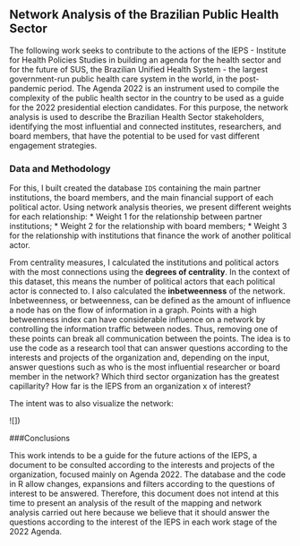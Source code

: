 ## Network Analysis of the Brazilian Public Health Sector

The following work seeks to contribute to the actions of the IEPS - Institute for Health Policies Studies in building an agenda for the health sector and for the future of SUS, the Brazilian Unified Health System - the largest government-run public health care system in the world, in the post-pandemic period. The Agenda 2022 is an instrument used to compile the complexity of the public health sector in the country to be used as a guide for the 2022 presidential election candidates. For this purpose, the network analysis is used to describe the Brazilian Health Sector stakeholders, identifying the most influential and connected institutes, researchers, and board members, that have the potential to be used for vast different engagement strategies.


### Data and Methodology

For this, I built created the database `IDS` containing the main partner institutions, the board members, and the main financial support of each political actor. Using network analysis theories, we present different weights for each relationship: * Weight 1 for the relationship between partner institutions; * Weight 2 for the relationship with board members; * Weight 3 for the relationship with institutions that finance the work of another political actor.

From centrality measures, I calculated the institutions and political actors with the most connections using the **degrees of centrality**. In the context of this dataset, this means the number of political actors that each political actor is connected to. I also calculated the **inbetweenness** of the network. Inbetweenness, or betweenness, can be defined as the amount of influence a node has on the flow of information in a graph. Points with a high betweenness index can have considerable influence on a network by controlling the information traffic between nodes. Thus, removing one of these points can break all communication between the points. The idea is to use the code as a research tool that can answer questions according to the interests and projects of the organization and, depending on the input, answer questions such as who is the most influential researcher or board member in the network? Which third sector organization has the greatest capillarity? How far is the IEPS from an organization x of interest?

The intent was to also visualize the network:

![])


###Conclusions

This work intends to be a guide for the future actions of the IEPS, a document to be consulted according to the interests and projects of the organization, focused mainly on Agenda 2022. The database and the code in R allow changes, expansions and filters according to the questions of interest to be answered. Therefore, this document does not intend at this time to present an analysis of the result of the mapping and network analysis carried out here because we believe that it should answer the questions according to the interest of the IEPS in each work stage of the 2022 Agenda.
